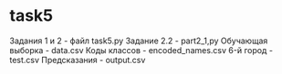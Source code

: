# task5
Задания 1 и 2 - файл task5.py
Задание 2.2 - part2_1,py 
Обучающая выборка - data.csv
Коды классов - encoded_names.csv
6-й город - test.csv
Предсказания - output.csv
